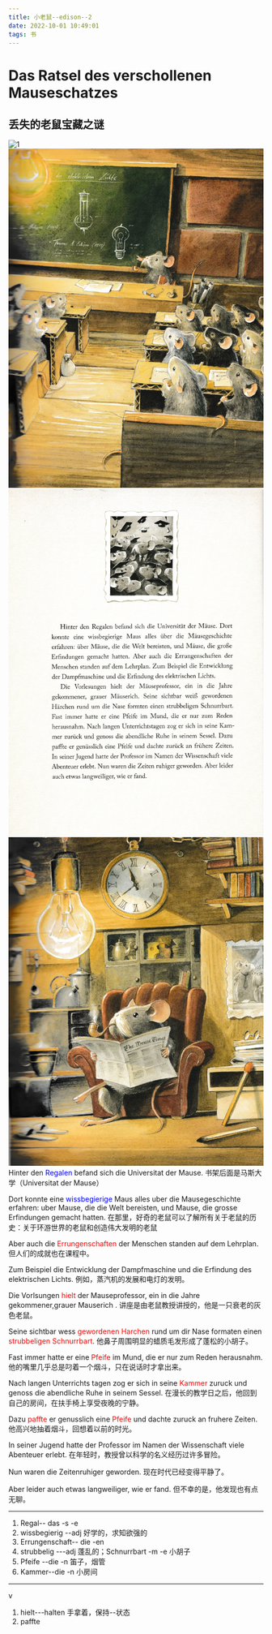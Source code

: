 ```yaml
---
title: 小老鼠--edison--2
date: 2022-10-01 10:49:01
tags: 书
---
```

# Das Ratsel des verschollenen Mauseschatzes
##  丢失的老鼠宝藏之谜

![1](./%E5%B0%8F%E8%80%81%E9%BC%A0-edison--2/1.png)
![2](./%E5%B0%8F%E8%80%81%E9%BC%A0-edison--2/2.png)
![3](./%E5%B0%8F%E8%80%81%E9%BC%A0-edison--2/3.png)
![4](./%E5%B0%8F%E8%80%81%E9%BC%A0-edison--2/4.png)
Hinter den <span style="color:blue;">Regalen</span> befand sich die Universitat der Mause.
书架后面是马斯大学（Universitat der Mause）

Dort konnte eine <span style="color:blue;">wissbegierige</span> Maus alles uber die Mausegeschichte erfahren: uber Mause, die die Welt bereisten, und Mause, die grosse Erfindungen gemacht hatten.
在那里，好奇的老鼠可以了解所有关于老鼠的历史：关于环游世界的老鼠和创造伟大发明的老鼠

Aber auch die <span style="color:red;">Errungenschaften</span> der Menschen standen auf dem Lehrplan.
但人们的成就也在课程中。


Zum Beispiel die Entwicklung der Dampfmaschine und die Erfindung des elektrischen Lichts.
例如，蒸汽机的发展和电灯的发明。


Die Vorlsungen <span style="color:red;">hielt</span> der Mauseprofessor, ein in die Jahre gekommener,grauer Mauserich .
讲座是由老鼠教授讲授的，他是一只衰老的灰色老鼠。

Seine sichtbar wess <span style="color:red;">gewordenen Harchen</span> rund um dir Nase formaten einen <span style="color:red;">strubbeligen Schnurrbart</span>.
他鼻子周围明显的蜡质毛发形成了蓬松的小胡子。

Fast immer hatte er eine <span style="color:red;">Pfeife</span> im Mund, die er nur zum Reden herausnahm.
他的嘴里几乎总是叼着一个烟斗，只在说话时才拿出来。


Nach langen Unterrichts tagen zog er sich in seine <span style="color:red;">Kammer</span> zuruck und genoss die abendliche Ruhe in seinem Sessel.
在漫长的教学日之后，他回到自己的房间，在扶手椅上享受夜晚的宁静。

Dazu <span style="color:red;">paffte</span> er genusslich eine <span style="color:red;">Pfeife</span> und dachte zuruck an fruhere Zeiten.
他高兴地抽着烟斗，回想着以前的时光。

In seiner Jugend hatte der Professor im Namen der Wissenschaft viele Abenteuer erlebt.
在年轻时，教授曾以科学的名义经历过许多冒险。

Nun waren die Zeitenruhiger geworden.
现在时代已经变得平静了。


Aber leider auch etwas langweiliger, wie er fand.
但不幸的是，他发现也有点无聊。


---------------------------------------

1. Regal-- das -s -e
2. wissbegierig --adj 好学的，求知欲强的
3. Errungenschaft-- die -en
4. strubbelig ---adj 蓬乱的；Schnurrbart -m -e 小胡子
5. Pfeife --die -n 笛子，烟管
6. Kammer--die -n 小房间

---------------------------------------
v
1. hielt---halten 手拿着，保持--状态
2. paffte